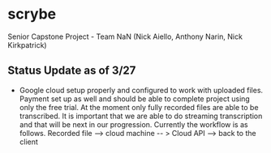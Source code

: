 # scrybe
Senior Capstone Project - Team NaN (Nick Aiello, Anthony Narin, Nick Kirkpatrick)

## Status Update as of 3/27

- Google cloud setup properly and configured to work with uploaded files. Payment set up as well and should be able to complete project using only the free trial. At the moment only fully recorded files are able to be transcribed. It is important that we are able to do streaming transcription and that will be next in our progression. Currently the workflow is as follows. Recorded file --> cloud machine -- > Cloud API --> back to the client
